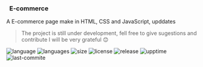  ### &nbsp; E-commerce
 
 A E-commerce page make in HTML, CSS and JavaScript, upddates
 
 > The project is still under development, fell free to give sugestions and contribute I will be very grateful :blush:
 
![language](https://img.shields.io/github/languages/top/Programador-jr/E-commerce)
![languages](https://img.shields.io/github/languages/count/Programador-jr/E-commerce)
![size](https://img.shields.io/github/repo-size/Programador-jr/E-commerce)
![license](https://img.shields.io/github/license/Programador-jr/E-commerce)
![release](https://img.shields.io/github/v/release/Programador-jr/E-commerce?include_prereleases)
![upptime](https://img.shields.io/website?down_color=red&down_message=Offline&up_message=Online&url=https://E-commerce.kingprogrammer.repl.co)
![last-commite](https://img.shields.io/github/last-commit/Programador-jr/E-commerce)
